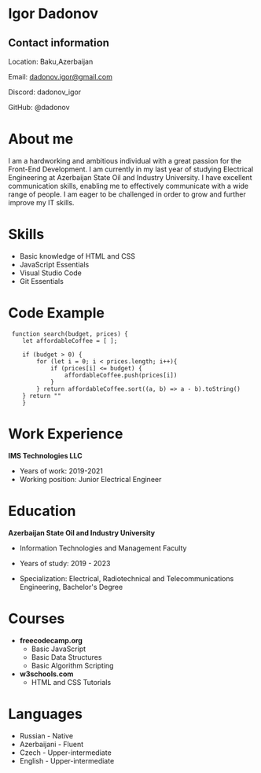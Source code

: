 # Igor Dadonov

## **Contact information**
Location: Baku,Azerbaijan


Email: dadonov.igor@gmail.com

Discord: dadonov_igor

GitHub: @dadonov

# About me

I am a hardworking and ambitious individual with a great passion for the Front-End Development. I am currently in my last year of studying Electrical Engineering at Azerbaijan State Oil and Industry University. I have excellent communication skills, enabling me to effectively communicate with a wide range of people. I am eager to be challenged in order to grow and further improve my IT skills.

# Skills
* Basic knowledge of HTML and CSS
* JavaScript Essentials
* Visual Studio Code
* Git Essentials

# Code Example
```
 function search(budget, prices) {
    let affordableCoffee = [ ];

    if (budget > 0) {
        for (let i = 0; i < prices.length; i++){
            if (prices[i] <= budget) {
                affordableCoffee.push(prices[i])
            }
        } return affordableCoffee.sort((a, b) => a - b).toString()
    } return ""
    }
```

# Work Experience
**IMS Technologies LLC**
+ Years of work: 2019-2021
+ Working position: Junior Electrical Engineer

# Education
**Azerbaijan State Oil and Industry University**
* Information Technologies and Management Faculty
* Years of study: 2019 - 2023

* Specialization: Electrical, Radiotechnical and Telecommunications Engineering, Bachelor's Degree


# Courses
* **freecodecamp.org**
    + Basic JavaScript
    + Basic Data Structures
    + Basic Algorithm Scripting
* **w3schools.com**
    + HTML and CSS Tutorials

# Languages
* Russian - Native
* Azerbaijani - Fluent
* Czech - Upper-intermediate
* English - Upper-intermediate